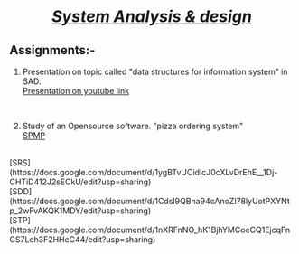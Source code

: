 # <u><center>*System Analysis & design* </center></u>
## Assignments:- 

1. Presentation on topic called "data structures for information system" in SAD. <br>
[Presentation on youtube link](https://youtu.be/jumspXhmZfM)
<br>

2. Study of an Opensource software. 
"pizza ordering system" <br>
[SPMP](https://docs.google.com/document/d/1T0zGkyzxUcP7hBcf1NOpJEAmuzXsOE5W8yRFcu1pKj8/edit?usp=sharing)
<br>
[SRS](https://docs.google.com/document/d/1ygBTvUOidlcJ0cXLvDrEhE__1Dj-CHTiD412J2sECkU/edit?usp=sharing)
<br>
[SDD](https://docs.google.com/document/d/1CdsI9QBna94cAnoZI78lyUotPXYNtp_2wFvAKQK1MDY/edit?usp=sharing)
<br>
[STP](https://docs.google.com/document/d/1nXRFnNO_hK1BjhYMCoeCQ1EjcqFnCS7Leh3F2HHcC44/edit?usp=sharing)
<br>
